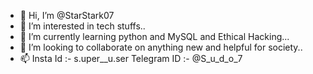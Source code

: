 - 👋 Hi, I’m @StarStark07
- 👀 I’m interested in tech stuffs..
- 🌱 I’m currently learning python and MySQL and Ethical Hacking...
- 💞️ I’m looking to collaborate on anything new and helpful for society..
- 📫 Insta Id :- s.uper__u.ser
      Telegram ID :- @S_u_d_o_7

<!---
StarStark07/StarStark07 is a ✨ special ✨ repository because its `README.md` (this file) appears on your GitHub profile.
You can click the Preview link to take a look at your changes.
--->

